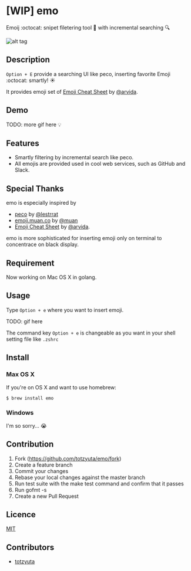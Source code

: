 [WIP] emo
====

Emoij :octocat: snipet filetering tool :wrench: with incremental searching :mag:

![alt tag](https://raw.github.com/wiki/totzYuta/emo/images/emo-che.jpg)


## Description

`Option + E` provide a searching UI like peco, inserting favorite Emoji :octocat: smartly! :sunny:

It provides emoji set of [Emoji Cheat Sheet](https://github.com/arvida/emoji-cheat-sheet.com/) by [@arvida](https://github.com/arvida).


## Demo

TODO: more gif here :bulb:


## Features

- Smartly filtering by incremental search like peco. 
- All emojis are provided used in cool web services, such as GitHub and Slack.


## Special Thanks

emo is especially inspired by 

- [peco](https://github.com/peco/peco) by [@lestrrat](https://github.com/lestrrat)
- [emoji.muan.co](http://emoji.muan.co) by [@muan](https://github.com/muan)
- [Emoji Cheat Sheet](https://github.com/arvida/emoji-cheat-sheet.com/) by [@arvida](https://github.com/arvida).

emo is more sophisticated for inserting emoji only on terminal to concentrace on black display. 


## Requirement

Now working on Mac OS X in golang.


## Usage

Type `Option + e` where you want to insert emoji.

TODO: gif here

The command key `Option + e` is changeable as you want in your shell setting file like `.zshrc`


## Install

### Max OS X

If you're on OS X and want to use homebrew:

```
$ brew install emo
```

### Windows

I'm so sorry... :sob:


## Contribution

1. Fork (https://github.com/totzyuta/emo/fork)
2. Create a feature branch
3. Commit your changes
4. Rebase your local changes against the master branch
5. Run test suite with the make test command and confirm that it passes
6. Run gofmt -s
7. Create a new Pull Request


## Licence

[MIT](https://github.com/totzYuta/emo/blob/master/LICENSE)


## Contributors

- [totzyuta](https://github.com/totzyuta)
